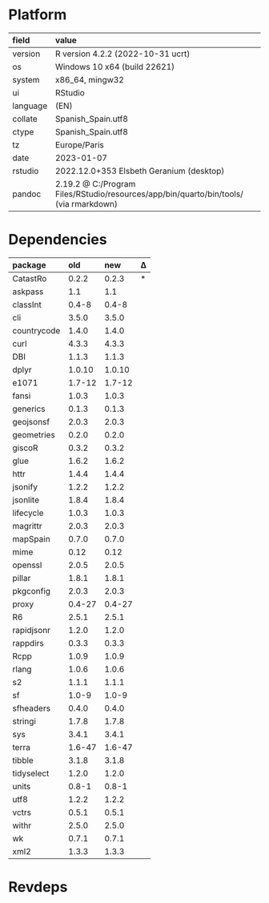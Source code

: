 # Platform

|field    |value                                                                                 |
|:--------|:-------------------------------------------------------------------------------------|
|version  |R version 4.2.2 (2022-10-31 ucrt)                                                     |
|os       |Windows 10 x64 (build 22621)                                                          |
|system   |x86_64, mingw32                                                                       |
|ui       |RStudio                                                                               |
|language |(EN)                                                                                  |
|collate  |Spanish_Spain.utf8                                                                    |
|ctype    |Spanish_Spain.utf8                                                                    |
|tz       |Europe/Paris                                                                          |
|date     |2023-01-07                                                                            |
|rstudio  |2022.12.0+353 Elsbeth Geranium (desktop)                                              |
|pandoc   |2.19.2 @ C:/Program Files/RStudio/resources/app/bin/quarto/bin/tools/ (via rmarkdown) |

# Dependencies

|package     |old    |new    |Δ  |
|:-----------|:------|:------|:--|
|CatastRo    |0.2.2  |0.2.3  |*  |
|askpass     |1.1    |1.1    |   |
|classInt    |0.4-8  |0.4-8  |   |
|cli         |3.5.0  |3.5.0  |   |
|countrycode |1.4.0  |1.4.0  |   |
|curl        |4.3.3  |4.3.3  |   |
|DBI         |1.1.3  |1.1.3  |   |
|dplyr       |1.0.10 |1.0.10 |   |
|e1071       |1.7-12 |1.7-12 |   |
|fansi       |1.0.3  |1.0.3  |   |
|generics    |0.1.3  |0.1.3  |   |
|geojsonsf   |2.0.3  |2.0.3  |   |
|geometries  |0.2.0  |0.2.0  |   |
|giscoR      |0.3.2  |0.3.2  |   |
|glue        |1.6.2  |1.6.2  |   |
|httr        |1.4.4  |1.4.4  |   |
|jsonify     |1.2.2  |1.2.2  |   |
|jsonlite    |1.8.4  |1.8.4  |   |
|lifecycle   |1.0.3  |1.0.3  |   |
|magrittr    |2.0.3  |2.0.3  |   |
|mapSpain    |0.7.0  |0.7.0  |   |
|mime        |0.12   |0.12   |   |
|openssl     |2.0.5  |2.0.5  |   |
|pillar      |1.8.1  |1.8.1  |   |
|pkgconfig   |2.0.3  |2.0.3  |   |
|proxy       |0.4-27 |0.4-27 |   |
|R6          |2.5.1  |2.5.1  |   |
|rapidjsonr  |1.2.0  |1.2.0  |   |
|rappdirs    |0.3.3  |0.3.3  |   |
|Rcpp        |1.0.9  |1.0.9  |   |
|rlang       |1.0.6  |1.0.6  |   |
|s2          |1.1.1  |1.1.1  |   |
|sf          |1.0-9  |1.0-9  |   |
|sfheaders   |0.4.0  |0.4.0  |   |
|stringi     |1.7.8  |1.7.8  |   |
|sys         |3.4.1  |3.4.1  |   |
|terra       |1.6-47 |1.6-47 |   |
|tibble      |3.1.8  |3.1.8  |   |
|tidyselect  |1.2.0  |1.2.0  |   |
|units       |0.8-1  |0.8-1  |   |
|utf8        |1.2.2  |1.2.2  |   |
|vctrs       |0.5.1  |0.5.1  |   |
|withr       |2.5.0  |2.5.0  |   |
|wk          |0.7.1  |0.7.1  |   |
|xml2        |1.3.3  |1.3.3  |   |

# Revdeps

